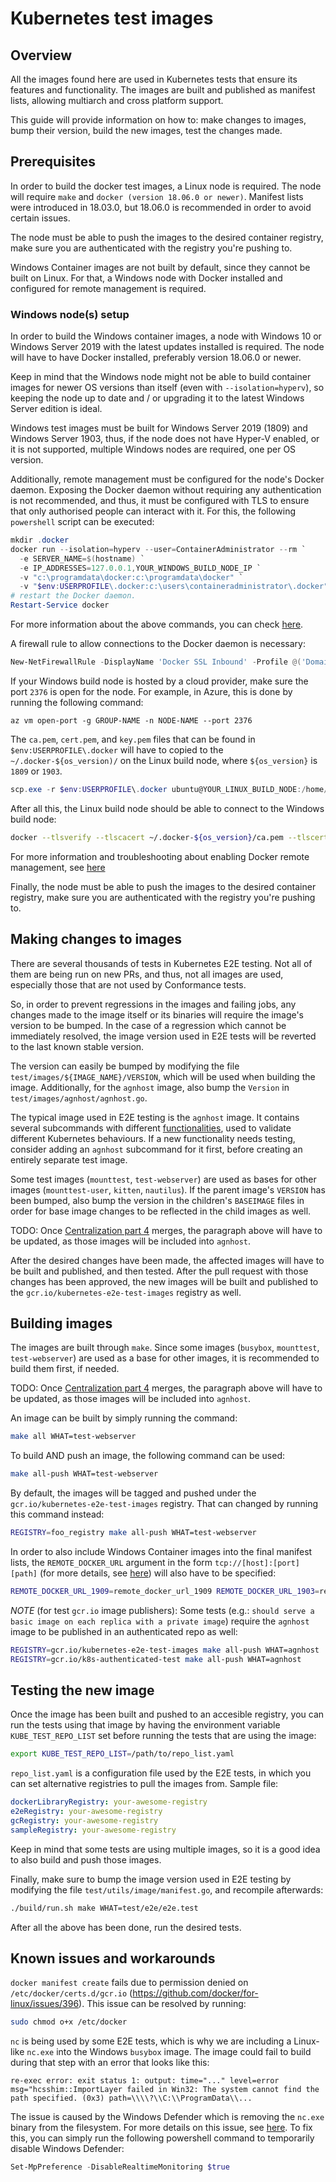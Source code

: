 # Kubernetes test images

## Overview

All the images found here are used in Kubernetes tests that ensure its features and functionality.
The images are built and published as manifest lists, allowing multiarch and cross platform support.

This guide will provide information on how to: make changes to images, bump their version, build the
new images, test the changes made.


## Prerequisites

In order to build the docker test images, a Linux node is required. The node will require `make`
and `docker (version 18.06.0 or newer)`. Manifest lists were introduced in 18.03.0, but 18.06.0
is recommended in order to avoid certain issues.

The node must be able to push the images to the desired container registry, make sure you are
authenticated with the registry you're pushing to.

Windows Container images are not built by default, since they cannot be built on Linux. For
that, a Windows node with Docker installed and configured for remote management is required.


### Windows node(s) setup

In order to build the Windows container images, a node with Windows 10 or Windows Server 2019
with the latest updates installed is required. The node will have to have Docker installed,
preferably version 18.06.0 or newer.

Keep in mind that the Windows node might not be able to build container images for newer OS versions
than itself (even with `--isolation=hyperv`), so keeping the node up to date and / or upgrading it
to the latest Windows Server edition is ideal.

Windows test images must be built for Windows Server 2019 (1809) and Windows Server 1903, thus,
if the node does not have Hyper-V enabled, or it is not supported, multiple Windows nodes are required,
one per OS version.

Additionally, remote management must be configured for the node's Docker daemon. Exposing the
Docker daemon without requiring any authentication is not recommended, and thus, it must be
configured with TLS to ensure that only authorised people can interact with it. For this, the
following `powershell` script can be executed:

```powershell
mkdir .docker
docker run --isolation=hyperv --user=ContainerAdministrator --rm `
  -e SERVER_NAME=$(hostname) `
  -e IP_ADDRESSES=127.0.0.1,YOUR_WINDOWS_BUILD_NODE_IP `
  -v "c:\programdata\docker:c:\programdata\docker" `
  -v "$env:USERPROFILE\.docker:c:\users\containeradministrator\.docker" stefanscherer/dockertls-windows:2.5.5
# restart the Docker daemon.
Restart-Service docker
```

For more information about the above commands, you can check [here](https://hub.docker.com/r/stefanscherer/dockertls-windows/).

A firewall rule to allow connections to the Docker daemon is necessary:

```powershell
New-NetFirewallRule -DisplayName 'Docker SSL Inbound' -Profile @('Domain', 'Public', 'Private') -Direction Inbound -Action Allow -Protocol TCP -LocalPort 2376
```

If your Windows build node is hosted by a cloud provider, make sure the port `2376` is open for the node.
For example, in Azure, this is done by running the following command:

```console
az vm open-port -g GROUP-NAME -n NODE-NAME --port 2376
```

The `ca.pem`, `cert.pem`, and `key.pem` files that can be found in `$env:USERPROFILE\.docker`
will have to copied to the `~/.docker-${os_version)/` on the Linux build node, where `${os_version}`
is `1809` or `1903`.

```powershell
scp.exe -r $env:USERPROFILE\.docker ubuntu@YOUR_LINUX_BUILD_NODE:/home/ubuntu/.docker-$os_version
```

After all this, the Linux build node should be able to connect to the Windows build node:

```bash
docker --tlsverify --tlscacert ~/.docker-${os_version}/ca.pem --tlscert ~/.docker-${os_version}/cert.pem --tlskey ~/.docker-${os_version}/key.pem -H "$REMOTE_DOCKER_URL" version
```

For more information and troubleshooting about enabling Docker remote management, see
[here](https://docs.microsoft.com/en-us/virtualization/windowscontainers/management/manage_remotehost)

Finally, the node must be able to push the images to the desired container registry, make sure you are
authenticated with the registry you're pushing to.


## Making changes to images

There are several thousands of tests in Kubernetes E2E testing. Not all of them are being run on
new PRs, and thus, not all images are used, especially those that are not used by Conformance tests.

So, in order to prevent regressions in the images and failing jobs, any changes made to the image
itself or its binaries will require the image's version to be bumped. In the case of a regression
which cannot be immediately resolved, the image version used in E2E tests will be reverted to the
last known stable version.

The version can easily be bumped by modifying the file `test/images/${IMAGE_NAME}/VERSION`, which will
be used when building the image. Additionally, for the `agnhost` image, also bump the `Version` in
`test/images/agnhost/agnhost.go`.

The typical image used in E2E testing is the `agnhost` image. It contains several subcommands with
different [functionalities](agnhost/README.md), used to validate different Kubernetes behaviours. If
a new functionality needs testing, consider adding an `agnhost` subcommand for it first, before
creating an entirely separate test image.

Some test images (`mounttest`, `test-webserver`) are used as bases for other images (`mounttest-user`,
`kitten`, `nautilus`). If the parent image's `VERSION` has been bumped, also bump the version in the
children's `BASEIMAGE` files in order for base image changes to be reflected in the child images as well.

TODO: Once [Centralization part 4](https://github.com/kubernetes/kubernetes/pull/81226) merges, the paragraph
above will have to be updated, as those images will be included into `agnhost`.

After the desired changes have been made, the affected images will have to be built and published,
and then tested. After the pull request with those changes has been approved, the new images will be
built and published to the `gcr.io/kubernetes-e2e-test-images` registry as well.


## Building images

The images are built through `make`. Since some images (`busybox`, `mounttest`, `test-webserver`)
are used as a base for other images, it is recommended to build them first, if needed.

TODO: Once [Centralization part 4](https://github.com/kubernetes/kubernetes/pull/81226) merges, the paragraph
above will have to be updated, as those images will be included into `agnhost`.

An image can be built by simply running the command:

```bash
make all WHAT=test-webserver
```

To build AND push an image, the following command can be used:

```bash
make all-push WHAT=test-webserver
```

By default, the images will be tagged and pushed under the `gcr.io/kubernetes-e2e-test-images`
registry. That can changed by running this command instead:

```bash
REGISTRY=foo_registry make all-push WHAT=test-webserver
```

In order to also include Windows Container images into the final manifest lists, the `REMOTE_DOCKER_URL` argument
in the form `tcp://[host]:[port][path]` (for more details, see [here]([https://docs.docker.com/engine/reference/commandline/dockerd/#daemon-socket-option]/))
will also have to be specified:

```bash
REMOTE_DOCKER_URL_1909=remote_docker_url_1909 REMOTE_DOCKER_URL_1903=remote_docker_url_1903 REMOTE_DOCKER_URL_1809=remote_docker_url_1809 REGISTRY=foo_registry make all-push WHAT=test-webserver
```

*NOTE* (for test `gcr.io` image publishers): Some tests (e.g.: `should serve a basic image on each replica with a private image`)
require the `agnhost` image to be published in an authenticated repo as well:

```bash
REGISTRY=gcr.io/kubernetes-e2e-test-images make all-push WHAT=agnhost
REGISTRY=gcr.io/k8s-authenticated-test make all-push WHAT=agnhost
```


## Testing the new image

Once the image has been built and pushed to an accesible registry, you can run the tests using that image
by having the environment variable `KUBE_TEST_REPO_LIST` set before running the tests that are using the
image:

```bash
export KUBE_TEST_REPO_LIST=/path/to/repo_list.yaml
```

`repo_list.yaml` is a configuration file used by the E2E tests, in which you can set alternative registries
to pull the images from. Sample file:

```yaml
dockerLibraryRegistry: your-awesome-registry
e2eRegistry: your-awesome-registry
gcRegistry: your-awesome-registry
sampleRegistry: your-awesome-registry
```

Keep in mind that some tests are using multiple images, so it is a good idea to also build and push those images.

Finally, make sure to bump the image version used in E2E testing by modifying the file `test/utils/image/manifest.go`, and recompile afterwards:

```bash
./build/run.sh make WHAT=test/e2e/e2e.test
```

After all the above has been done, run the desired tests.


## Known issues and workarounds

`docker manifest create` fails due to permission denied on `/etc/docker/certs.d/gcr.io` (https://github.com/docker/for-linux/issues/396). This issue can be resolved by running:

```bash
sudo chmod o+x /etc/docker
```

`nc` is being used by some E2E tests, which is why we are including a Linux-like `nc.exe` into the Windows `busybox` image. The image could fail to build during that step with an error that looks like this:

```console
re-exec error: exit status 1: output: time="..." level=error msg="hcsshim::ImportLayer failed in Win32: The system cannot find the path specified. (0x3) path=\\\\?\\C:\\ProgramData\\...
```

The issue is caused by the Windows Defender which is removing the `nc.exe` binary from the filesystem. For more details on this issue, see [here](https://github.com/diegocr/netcat/issues/6). To fix this, you can simply run the following powershell command to temporarily disable Windows Defender:

```powershell
Set-MpPreference -DisableRealtimeMonitoring $true
```
